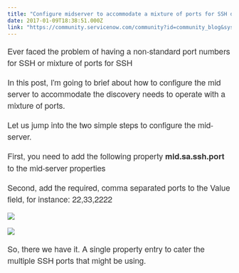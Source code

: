 ```yaml
---
title: "Configure midserver to accommodate a mixture of ports for SSH discoverymapping"
date: 2017-01-09T18:38:51.000Z
link: "https://community.servicenow.com/community?id=community_blog&sys_id=68dd26e9dbd0dbc01dcaf3231f9619ce"
---
```

<p style="margin-bottom: 13px; color: #333333; font-family: 'Work Sans', 'Helvetica Neue', Helvetica, Arial, sans-serif; font-size: 18px;">Ever faced the problem of having a <span class="s1">non-standard port numbers for SSH or </span>mixture of ports for SSH</p><p style="margin-bottom: 13px; color: #333333; font-family: 'Work Sans', 'Helvetica Neue', Helvetica, Arial, sans-serif; font-size: 18px;">In this post, I'm going to brief about how to configure the mid server <span style="color: #333333; font-family: 'Work Sans', 'Helvetica Neue', Helvetica, Arial, sans-serif; font-size: 18px;">to</span><span class="s1" style="color: #333333; font-family: 'Work Sans', 'Helvetica Neue', Helvetica, Arial, sans-serif; font-size: 18px;"> <span style="color: #333333; font-family: 'Work Sans', 'Helvetica Neue', Helvetica, Arial, sans-serif; font-size: 18px;">accommodate</span></span><span class="s1"> the discovery needs to operate with a mixture of ports.</span></p><p style="margin-bottom: 13px; color: #333333; font-family: 'Work Sans', 'Helvetica Neue', Helvetica, Arial, sans-serif; font-size: 18px;"><span style="color: #333333; font-family: 'Work Sans', 'Helvetica Neue', Helvetica, Arial, sans-serif; font-size: 18px;">Let us jump into the two simple steps to configure the mid-server.</span></p><p style="margin-bottom: 13px; color: #333333; font-family: 'Work Sans', 'Helvetica Neue', Helvetica, Arial, sans-serif; font-size: 18px;"><span style="color: #333333; font-family: 'Work Sans', 'Helvetica Neue', Helvetica, Arial, sans-serif; font-size: 18px;">First, you need to add the following property <strong>mid.sa.ssh.port</strong> to the mid-server properties</span></p><p style="margin-bottom: 13px; color: #333333; font-family: 'Work Sans', 'Helvetica Neue', Helvetica, Arial, sans-serif; font-size: 18px;"><span style="color: #333333; font-family: 'Work Sans', 'Helvetica Neue', Helvetica, Arial, sans-serif; font-size: 18px;">Second, add the required, comma separated ports to the Value field, for instance: 22,33,2222</span></p><p></p><p style="margin-bottom: 13px; color: #333333; font-family: 'Work Sans', 'Helvetica Neue', Helvetica, Arial, sans-serif; font-size: 18px;"><span style="color: #333333; font-family: 'Work Sans', 'Helvetica Neue', Helvetica, Arial, sans-serif; font-size: 18px;"><img   class="image-2 jive-image" src="05758806db5cd3041dcaf3231f9619b5.iix" style="max-width: 1200px; max-height: 900px;"/></span></p><p style="margin-bottom: 13px; color: #333333; font-family: 'Work Sans', 'Helvetica Neue', Helvetica, Arial, sans-serif; font-size: 18px;"><span style="color: #333333; font-family: 'Work Sans', 'Helvetica Neue', Helvetica, Arial, sans-serif; font-size: 18px;"><img   class="image-1 jive-image" src="127220c2db90d704ed6af3231f96199d.iix" style="max-width: 1200px; max-height: 900px;"/></span></p><p style="margin-bottom: 13px; color: #333333; font-family: 'Work Sans', 'Helvetica Neue', Helvetica, Arial, sans-serif; font-size: 18px;"><span style="color: #333333; font-family: 'Work Sans', 'Helvetica Neue', Helvetica, Arial, sans-serif; font-size: 18px;"> </span>So, there we have it. A single property entry to cater the multiple SSH ports that might be using.</p>